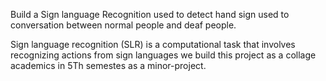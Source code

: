 Build a Sign language Recognition used to detect hand sign used to conversation between normal people and deaf
people.

Sign language recognition (SLR) is a computational task that involves recognizing actions from sign languages we
build this project as a collage academics in 5Th semestes as a minor-project.
